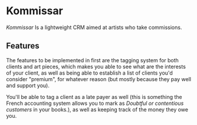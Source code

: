 # Kommissar

_Kommissar_ Is a lightweight CRM aimed at artists who take commissions.  

## Features

The features to be implemented in first are the tagging system for both clients
and art pieces, which makes you able to see what are the interests of your client, 
as well as being able to establish a list of clients you'd consider "premium",
for whatever reason (but mostly because they pay well and support you).

You'll be able to tag a client as a late payer as well (this is something
the French accounting system allows you to mark as _Doubtful or contentious customers_ in your books.), as well as keeping track of the money they owe you.
